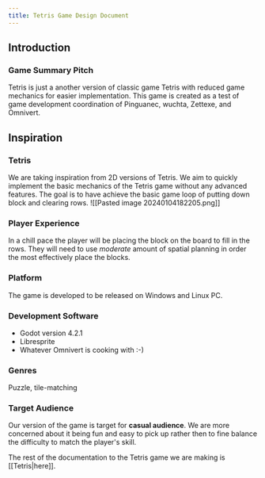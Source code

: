 ```yaml
---
title: Tetris Game Design Document
---
```

## Introduction
### Game Summary Pitch

Tetris is just a another version of classic game Tetris with reduced game mechanics for easier implementation. This game is created as a test of game development coordination of Pinguanec, wuchta, Zettexe, and Omnivert.

## Inspiration

### Tetris
We are taking inspiration from 2D versions of Tetris. We aim to quickly implement the basic mechanics of the Tetris game without any advanced features. The goal is to have achieve the basic game loop of putting down block and clearing rows.
![[Pasted image 20240104182205.png]]
### **Player Experience**

In a chill pace the player will be placing the block on the board to fill in the rows. They will need to use *moderate* amount of spatial planning in order the most effectively place the blocks.

### **Platform**
The game is developed to be released on Windows and Linux PC.

### **Development Software**
- Godot version 4.2.1
- Libresprite
- Whatever Omnivert is cooking with :-)
### Genres 
Puzzle, tile-matching

### Target Audience

Our version of the game is target for **casual audience**. We are more concerned about it being fun and easy to pick up rather then to fine balance the difficulty to match the player's skill.


The rest of the documentation to the Tetris game we are making is [[Tetris|here]].